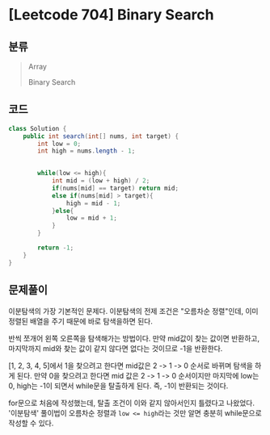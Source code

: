 # [Leetcode 704] Binary Search

## 분류
> Array
> 
> Binary Search

## 코드
```java
class Solution {
    public int search(int[] nums, int target) { 
        int low = 0;
        int high = nums.length - 1;
        

        while(low <= high){
            int mid = (low + high) / 2;
            if(nums[mid] == target) return mid;
            else if(nums[mid] > target){
                high = mid - 1;
            }else{
                low = mid + 1;
            }
        }

        return -1;
    }
}
```

## 문제풀이

이분탐색의 가장 기본적인 문제다. 이분탐색의 전제 조건은 "오름차순 정렬"인데, 이미 정렬된 배열을 주기 때문에 바로 탐색을하면 된다.

반씩 쪼개어 왼쪽 오른쪽을 탐색해가는 방법이다. 만약 mid값이 찾는 값이면 반환하고, 마지막까지 mid와 찾는 값이 같지 않다면 없다는 것이므로 -1을 반환한다. 

[1, 2, 3, 4, 5]에서 1을 찾으려고 한다면 mid값은 2 -> 1 -> 0 순서로 바뀌며 탐색을 하게 된다.
만약 0을 찾으려고 한다면 mid 값은 2 -> 1 -> 0 순서이지만 마지막에 low는 0, high는 -1이 되면서 while문을 탈출하게 된다. 즉, -1이 반환되는 것이다.

for문으로 처음에 작성했는데, 탈출 조건이 이와 같지 않아서인지 틀렸다고 나왔었다. '이분탐색' 풀이법이 오름차순 정렬과 `low <= high`라는 것만 알면 충분히 while문으로 작성할 수 있다.
